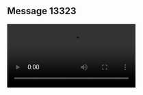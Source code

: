 ## Message 13323



![Video](https://data.iron-swords.co.il/2024/November/01/13323/13323_media.mp4)
